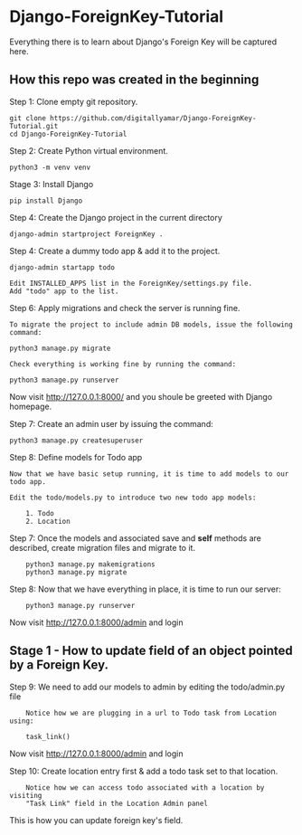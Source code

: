 # Django-ForeignKey-Tutorial
Everything there is to learn about Django's Foreign Key will be captured here.

## How this repo was created in the beginning

Step 1: Clone empty git repository.

    git clone https://github.com/digitallyamar/Django-ForeignKey-Tutorial.git
    cd Django-ForeignKey-Tutorial

Step 2: Create Python virtual environment.

    python3 -m venv venv

Stage 3: Install Django

    pip install Django

Step 4: Create the Django project in the current directory

    django-admin startproject ForeignKey .

Step 4: Create a dummy todo app & add it to the project.

    django-admin startapp todo

    Edit INSTALLED_APPS list in the ForeignKey/settings.py file.
    Add "todo" app to the list.

Step 6: Apply migrations and check the server is running fine.

    To migrate the project to include admin DB models, issue the following command:

    python3 manage.py migrate

    Check everything is working fine by running the command:

    python3 manage.py runserver

Now visit http://127.0.0.1:8000/ and you shoule be greeted with Django homepage.

Step 7: Create an admin user by issuing the command:

    python3 manage.py createsuperuser

Step 8: Define models for Todo app

    Now that we have basic setup running, it is time to add models to our todo app.

    Edit the todo/models.py to introduce two new todo app models:

        1. Todo 
        2. Location

Step 7: Once the models and associated save and __self__ methods are described,
        create migration files and migrate to it.

        python3 manage.py makemigrations
        python3 manage.py migrate

Step 8: Now that we have everything in place, it is time to run our server:

        python3 manage.py runserver

Now visit http://127.0.0.1:8000/admin and login


## Stage 1 - How to update field of an object pointed by a Foreign Key.


Step 9: We need to add our models to admin by editing the todo/admin.py file

        Notice how we are plugging in a url to Todo task from Location using:
        
        task_link()

Now visit http://127.0.0.1:8000/admin and login

Step 10: Create location entry first & add a todo task set to that location.

        Notice how we can access todo associated with a location by visiting 
        "Task Link" field in the Location Admin panel

This is how you can update foreign key's field.